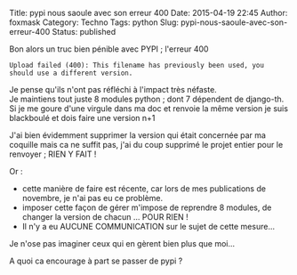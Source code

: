 Title: pypi nous saoule avec son erreur 400
Date: 2015-04-19 22:45
Author: foxmask
Category: Techno
Tags: python
Slug: pypi-nous-saoule-avec-son-erreur-400
Status: published

Bon alors un truc bien pénible avec PYPI ; l'erreur 400

```shell
Upload failed (400): This filename has previously been used, you should use a different version.
```

Je pense qu'ils n'ont pas réfléchi à l'impact très néfaste.  
Je maintiens tout juste 8 modules python ; dont 7 dépendent de
django-th.  
Si je me goure d'une virgule dans ma doc et renvoie la même version je
suis blackboulé et dois faire une version n+1

J'ai bien évidemment supprimer la version qui était concernée par ma
coquille mais ca ne suffit pas, j'ai du coup supprimé le projet entier
pour le renvoyer ; RIEN Y FAIT !

Or :

-   cette manière de faire est récente, car lors de mes publications de
    novembre, je n'ai pas eu ce problème.
-   imposer cette façon de gérer m'impose de reprendre 8 modules, de
    changer la version de chacun ... POUR RIEN !
-   Il n'y a eu AUCUNE COMMUNICATION sur le sujet de cette mesure...

Je n'ose pas imaginer ceux qui en gèrent bien plus que moi...

A quoi ca encourage à part se passer de pypi ?


